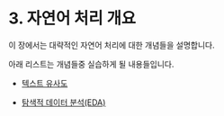 # 3. 자연어 처리 개요

이 장에서는 대략적인 자연어 처리에 대한 개념들을 설명합니다.

아래 리스트는 개념들중 실습하게 될 내용들입니다.

- [텍스트 유사도](./3.3_텍스트_유사도.ipynb)

- [탐색적 데이터 분석(EDA)](./3.6%20EDA.ipynb)

